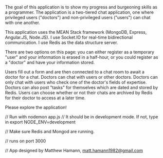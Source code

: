 The goal of this application is to show my progress and burgeoning skills as a programmer. The application is a two-tiered chat application, one where privileged users ("doctors") and non-privileged users ("users") can chat with one another.

This application uses the MEAN Stack framework (MongoDB, Express, Angular.JS, Node.JS). I use Socket.IO for real-time bidirectional communication. I use Redis as the data structure server.

There are two options on this page: you can either register as a temporary "user" and your information is erased in a half-hour, or you could register as a "doctor" and have your information stored.

Users fill out a form and are then connected to a chat room to await a doctor for a chat.
Doctors can chat with users or other doctors. Doctors can only chat with users who check one of the doctor's fields of expertise. Doctors can also post "tasks" for themselves which are dated and stored by Redis. Users can choose whether or not their chats are archived by Redis for their doctor to access at a later time.

Please explore the application!


// Run with nodemon app.js
// It should be in development mode. If not, type in export NODE_ENV=development

// Make sure Redis and Mongod are running.

//  runs on port 3000

// App designed by Matthew Hamann, matt.hamann1982@gmail.com


